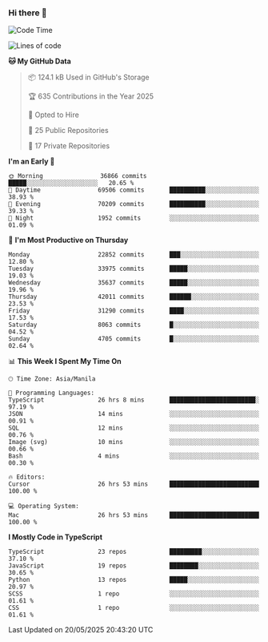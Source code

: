 ### Hi there 👋

<!--START_SECTION:waka-->
![Code Time](http://img.shields.io/badge/Code%20Time-1%2C762%20hrs%204%20mins-blue)

![Lines of code](https://img.shields.io/badge/From%20Hello%20World%20I%27ve%20Written-66.9%20million%20lines%20of%20code-blue)

**🐱 My GitHub Data** 

> 📦 124.1 kB Used in GitHub's Storage 
 > 
> 🏆 635 Contributions in the Year 2025
 > 
> 💼 Opted to Hire
 > 
> 📜 25 Public Repositories 
 > 
> 🔑 17 Private Repositories 
 > 
**I'm an Early 🐤** 

```text
🌞 Morning                36866 commits       █████░░░░░░░░░░░░░░░░░░░░   20.65 % 
🌆 Daytime                69506 commits       ██████████░░░░░░░░░░░░░░░   38.93 % 
🌃 Evening                70209 commits       ██████████░░░░░░░░░░░░░░░   39.33 % 
🌙 Night                  1952 commits        ░░░░░░░░░░░░░░░░░░░░░░░░░   01.09 % 
```
📅 **I'm Most Productive on Thursday** 

```text
Monday                   22852 commits       ███░░░░░░░░░░░░░░░░░░░░░░   12.80 % 
Tuesday                  33975 commits       █████░░░░░░░░░░░░░░░░░░░░   19.03 % 
Wednesday                35637 commits       █████░░░░░░░░░░░░░░░░░░░░   19.96 % 
Thursday                 42011 commits       ██████░░░░░░░░░░░░░░░░░░░   23.53 % 
Friday                   31290 commits       ████░░░░░░░░░░░░░░░░░░░░░   17.53 % 
Saturday                 8063 commits        █░░░░░░░░░░░░░░░░░░░░░░░░   04.52 % 
Sunday                   4705 commits        █░░░░░░░░░░░░░░░░░░░░░░░░   02.64 % 
```


📊 **This Week I Spent My Time On** 

```text
🕑︎ Time Zone: Asia/Manila

💬 Programming Languages: 
TypeScript               26 hrs 8 mins       ████████████████████████░   97.19 % 
JSON                     14 mins             ░░░░░░░░░░░░░░░░░░░░░░░░░   00.91 % 
SQL                      12 mins             ░░░░░░░░░░░░░░░░░░░░░░░░░   00.76 % 
Image (svg)              10 mins             ░░░░░░░░░░░░░░░░░░░░░░░░░   00.66 % 
Bash                     4 mins              ░░░░░░░░░░░░░░░░░░░░░░░░░   00.30 % 

🔥 Editors: 
Cursor                   26 hrs 53 mins      █████████████████████████   100.00 % 

💻 Operating System: 
Mac                      26 hrs 53 mins      █████████████████████████   100.00 % 
```

**I Mostly Code in TypeScript** 

```text
TypeScript               23 repos            █████████░░░░░░░░░░░░░░░░   37.10 % 
JavaScript               19 repos            ████████░░░░░░░░░░░░░░░░░   30.65 % 
Python                   13 repos            █████░░░░░░░░░░░░░░░░░░░░   20.97 % 
SCSS                     1 repo              ░░░░░░░░░░░░░░░░░░░░░░░░░   01.61 % 
CSS                      1 repo              ░░░░░░░░░░░░░░░░░░░░░░░░░   01.61 % 
```




 Last Updated on 20/05/2025 20:43:20 UTC
<!--END_SECTION:waka-->

